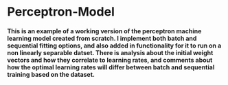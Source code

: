 # Perceptron-Model

#### This is an example of a working version of the perceptron machine learning model created from scratch. I implement both batch and sequential fitting options, and also added in functionality for it to run on a non linearly separable datset. There is analysis about the initial weight vectors and how they correlate to learning rates, and comments about how the optimal learning rates will differ between batch and sequential training based on the dataset.
